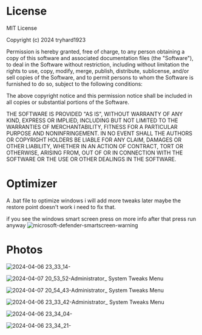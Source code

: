 # License 

MIT License

Copyright (c) 2024 tryhard1923

Permission is hereby granted, free of charge, to any person obtaining a copy
of this software and associated documentation files (the "Software"), to deal
in the Software without restriction, including without limitation the rights
to use, copy, modify, merge, publish, distribute, sublicense, and/or sell
copies of the Software, and to permit persons to whom the Software is
furnished to do so, subject to the following conditions:

The above copyright notice and this permission notice shall be included in all
copies or substantial portions of the Software.

THE SOFTWARE IS PROVIDED "AS IS", WITHOUT WARRANTY OF ANY KIND, EXPRESS OR
IMPLIED, INCLUDING BUT NOT LIMITED TO THE WARRANTIES OF MERCHANTABILITY,
FITNESS FOR A PARTICULAR PURPOSE AND NONINFRINGEMENT. IN NO EVENT SHALL THE
AUTHORS OR COPYRIGHT HOLDERS BE LIABLE FOR ANY CLAIM, DAMAGES OR OTHER
LIABILITY, WHETHER IN AN ACTION OF CONTRACT, TORT OR OTHERWISE, ARISING FROM,
OUT OF OR IN CONNECTION WITH THE SOFTWARE OR THE USE OR OTHER DEALINGS IN THE
SOFTWARE.

# Optimizer
A .bat file to optimize windows i will add more tweaks later maybe the restore point doesn't work i need to fix that.

if you see the windows smart screen press on more info after that press run anyway
![microsoft-defender-smartscreen-warning](https://github.com/tryhard1923/Optimizer/assets/157330808/006a618a-d982-44ad-b086-a673f313ea06)


# Photos

![2024-04-06 23_33_14-](https://github.com/tryhard1923/Optimizer/assets/157330808/66575cf5-c722-41d7-9252-950373357b4a)

![2024-04-07 20_53_52-Administrator_  System Tweaks Menu](https://github.com/tryhard1923/Optimizer/assets/157330808/b1487db3-a440-48b5-8883-0bb9930bd6fe)

![2024-04-07 20_54_43-Administrator_  System Tweaks Menu](https://github.com/tryhard1923/Optimizer/assets/157330808/5755dcd6-dd1f-4ded-96dd-67787323dcfe)

![2024-04-06 23_33_42-Administrator_  System Tweaks Menu](https://github.com/tryhard1923/Optimizer/assets/157330808/0e8bcc85-1e03-4dac-84ce-ebfeebfcaf85)

![2024-04-06 23_34_04-](https://github.com/tryhard1923/Optimizer/assets/157330808/791698d0-492e-494f-bc31-7bde2780a639)

![2024-04-06 23_34_21-](https://github.com/tryhard1923/Optimizer/assets/157330808/3f4c48b9-10eb-459d-9547-29812468e288)


